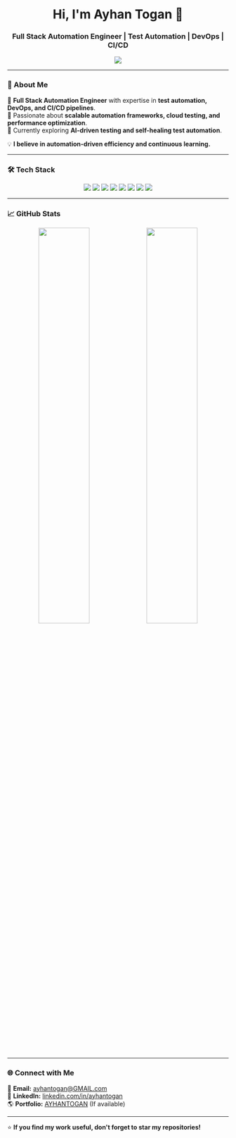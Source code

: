 <h1 align="center">Hi, I'm Ayhan Togan 👋</h1>
<h3 align="center">Full Stack Automation Engineer | Test Automation | DevOps | CI/CD</h3>

<p align="center">
  <img src="https://readme-typing-svg.demolab.com?font=Fira+Code&size=22&pause=1000&center=true&vCenter=true&width=550&lines=Full+Stack+Automation+Test+Engineer...;JAVA+HTML+CSS+SQL+SELENIUM...:" />
</p>


---

### 🚀 About Me  
🔹 **Full Stack Automation Engineer** with expertise in **test automation, DevOps, and CI/CD pipelines**.  
🔹 Passionate about **scalable automation frameworks, cloud testing, and performance optimization**.  
🔹 Currently exploring **AI-driven testing and self-healing test automation**.  

💡 **I believe in automation-driven efficiency and continuous learning.**  

---

### 🛠 Tech Stack  

<div align="center">
    <img src="https://img.shields.io/badge/Java-ED8B00?style=for-the-badge&logo=java&logoColor=white"/>
    <img src="https://img.shields.io/badge/Spring-6DB33F?style=for-the-badge&logo=spring&logoColor=white"/>
    <img src="https://img.shields.io/badge/Selenium-43B02A?style=for-the-badge&logo=selenium&logoColor=white"/>
    <img src="https://img.shields.io/badge/Cypress-17202C?style=for-the-badge&logo=cypress&logoColor=white"/>
    <img src="https://img.shields.io/badge/PostgreSQL-316192?style=for-the-badge&logo=postgresql&logoColor=white"/>
    <img src="https://img.shields.io/badge/Docker-2496ED?style=for-the-badge&logo=docker&logoColor=white"/>
    <img src="https://img.shields.io/badge/Jenkins-D24939?style=for-the-badge&logo=jenkins&logoColor=white"/>
    <img src="https://img.shields.io/badge/AWS-232F3E?style=for-the-badge&logo=amazon-aws&logoColor=white"/>
</div>

---

### 📈 GitHub Stats  

<div align="center">
  <img src="https://github-readme-stats.vercel.app/api?username=ayhantogan&show_icons=true&theme=dark&hide_border=true" width="48%"/>
  <img src="https://github-readme-streak-stats.herokuapp.com/?user=ayhantogan&theme=dark&hide_border=true" width="48%"/>
</div>

---

### 🌐 Connect with Me  
📩 **Email:** ayhantogan@GMAIL.com  
💼 **LinkedIn:** [linkedin.com/in/ayhantogan](https://www.linkedin.com/in/ayhan-togan-a789b2106/)  
🌎 **Portfolio:** [AYHANTOGAN]() (If available)  

---

⭐ **If you find my work useful, don't forget to star my repositories!**  
  




